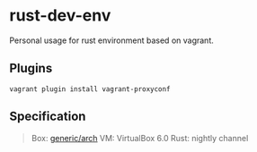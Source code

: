 # rust-dev-env
Personal usage for rust environment based on vagrant.
## Plugins 
```
vagrant plugin install vagrant-proxyconf
```
## Specification
> Box: [generic/arch](https://app.vagrantup.com/generic/boxes/arch)
> VM: VirtualBox 6.0
> Rust: nightly channel
